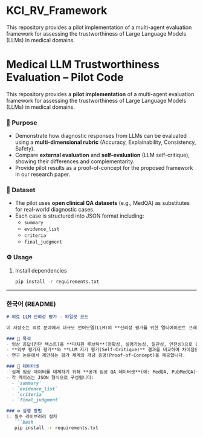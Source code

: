 # KCI_RV_Framework
This repository provides a pilot implementation of a multi-agent evaluation framework for assessing the trustworthiness of Large Language Models (LLMs) in medical domains.   
# Medical LLM Trustworthiness Evaluation – Pilot Code

This repository provides a **pilot implementation** of a multi-agent evaluation framework for assessing the trustworthiness of Large Language Models (LLMs) in medical domains.  

### 🔎 Purpose
- Demonstrate how diagnostic responses from LLMs can be evaluated using a **multi-dimensional rubric** (Accuracy, Explainability, Consistency, Safety).  
- Compare **external evaluation** and **self-evaluation** (LLM self-critique), showing their differences and complementarity.  
- Provide pilot results as a proof-of-concept for the proposed framework in our research paper.

### 📂 Dataset
- The pilot uses **open clinical QA datasets** (e.g., MedQA) as substitutes for real-world diagnostic cases.  
- Each case is structured into JSON format including:  
  - `summary`  
  - `evidence_list`  
  - `criteria`  
  - `final_judgment`  

### ⚙️ Usage
1. Install dependencies  
   ```bash
   pip install -r requirements.txt

---

### 한국어 (README)
```markdown
# 의료 LLM 신뢰성 평가 – 파일럿 코드

이 저장소는 의료 분야에서 대규모 언어모델(LLM)의 **신뢰성 평가를 위한 멀티에이전트 프레임워크**를 파일럿으로 구현한 코드입니다.  

### 🔎 목적
- 임상 응답(진단 텍스트)을 **다차원 루브릭**(정확성, 설명가능성, 일관성, 안전성)으로 평가하는 방법을 시연합니다.  
- **외부 평가자 평가**와 **LLM 자기 평가(Self-Critique)** 결과를 비교하여 차이점을 확인합니다.  
- 연구 논문에서 제안하는 평가 체계의 개념 증명(Proof-of-Concept)을 제공합니다.  

### 📂 데이터셋
- 실제 임상 데이터를 대체하기 위해 **공개 임상 QA 데이터셋**(예: MedQA, PubMedQA)을 사용했습니다.  
- 각 케이스는 JSON 형식으로 구성됩니다:  
  - `summary`  
  - `evidence_list`  
  - `criteria`  
  - `final_judgment`  

### ⚙️ 실행 방법
1. 필수 라이브러리 설치  
   ```bash
   pip install -r requirements.txt

